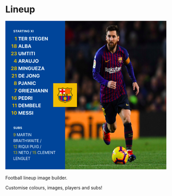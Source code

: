 # Lineup

<img src="/example.png" alt="messi">

Football lineup image builder.

Customise colours, images, players and subs!
